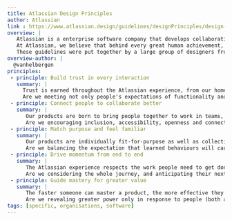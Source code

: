 ```yaml
---
title: Atlassian Design Principles
author: Atlassian
link : https://www.atlassian.design/guidelines/designPrinciples/design-principles
overview: |
   Atlassian is a enterprise software company that develops collaboration software. It is best known for its issue tracking application, Jira, and its team collaboration product, Confluence.
   At Atlassian, we believe that behind every great human achievement, there is a team. We create software to help unlock the power of teamwork and continuously try make our products, websites and integrations better at helping people and teams be more effective.
   These guidelines were put together by a large group of designers from across the organisation to help scale our design craft and to enable designers to create digital experiences that unleash the potential in any team. 
overview-author: |
  @vanhelbergen
principles:
 - principle: Build trust in every interaction
   summary: |
     Trust is earned throughout the Atlassian experience, from our home page to a build's status page. Through the routine tasks and the infrequent. Through the simple and the complicated. In how we respect people's privacy and keep their data private. We follow convention where appropriate, and introduce changes to our products carefully.
     Are we meeting not only people's expectations of functionality and behaviour, but also expectations of reliability, error prevention and recovery, speed, and security in every interaction?
 - principle: Connect people to collaborate better
   summary: |
      Our products are born to bring people together to work in teams, rather than just as individuals. They are as accessible as possible, for any context or range of ability, temporary or permanent. They are as inclusive as possible, increasing confidence to contribute to the team next door or the team across the globe. They are as open as possible, for teams to discover, access, understand, contribute to and share work wherever appropriate.
      Are we encouraging inclusion, accessibility, openness and connecting people to each other and their work?
 - principle: Match purpose and feel familiar
   summary: |
      Our products are individually fit-for-purpose as well as collectively harmonious, with each other as well as other products that people use. Although there's a persistent visual and behavioural similarity, they adapt to people's devices and contexts, rather than being consistent for the sake of consistency.
      Are we balancing the expectation that learned behaviours will carry across products, with the need to adapt appearance and functionality to be more effective?
 - principle: Drive momentum from end to end
   summary: |
      The Atlassian experience respects the work people need to get done, and knows when to advise and when to get out of the way. It considers the progress already made, offers better ways to work, connects the dots between stages of work and the work itself (for example pages, specs, issues and code). It celebrates what’s done, and nudges action on tasks, builds, sprints and drafts.
      Are we considering the whole journey, and anticipating their next step?
 - principle: Guide mastery for greater value
   summary: |
      The faster someone can master a product, the more effective they'll be when they're using that product. Our products are satisfying to master, from the first evaluation through to complex configuration, from onboarding to upgrading, whether doing a task for the first time or after a long time. They gracefully reveal depth over time, and enable discovery over time, as teams' challenges grow. This is always done in a way that keeps people focused on their work, and not how to make our products work.
      Are we revealing greater power only in response to people (both as individuals and teams) needing it?
tags: [specific, organisations, software]   
---
```

